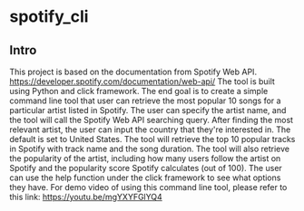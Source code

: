 # spotify_cli 
## Intro
This project is based on the documentation from Spotify Web API. https://developer.spotify.com/documentation/web-api/ The tool is built using Python and click framework. 
The end goal is to create a simple command line tool that user can retrieve the most popular 10 songs for a particular artist listed in Spotify. 
The user can specify the artist name, and the tool will call the Spotify Web API searching query. After finding the most relevant artist, the user can input the country that they're interested in. The default is set to United States. The tool will retrieve the top 10 popular tracks in Spotify with track name and the song duration. The tool will also retrieve the popularity of the artist, including how many users follow the artist on Spotify and the popularity score Spotify calculates (out of 100). 
The user can use the help function under the click framework to see what options they have. 
For demo video of using this command line tool, please refer to this link: https://youtu.be/mgYXYFGlYQ4
